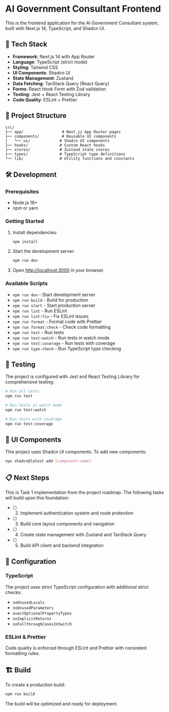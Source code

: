 # AI Government Consultant Frontend

This is the frontend application for the AI Government Consultant system, built with Next.js 14, TypeScript, and Shadcn UI.

## 🚀 Tech Stack

- **Framework**: Next.js 14 with App Router
- **Language**: TypeScript (strict mode)
- **Styling**: Tailwind CSS
- **UI Components**: Shadcn UI
- **State Management**: Zustand
- **Data Fetching**: TanStack Query (React Query)
- **Forms**: React Hook Form with Zod validation
- **Testing**: Jest + React Testing Library
- **Code Quality**: ESLint + Prettier

## 📁 Project Structure

```
src/
├── app/                 # Next.js App Router pages
├── components/          # Reusable UI components
│   └── ui/             # Shadcn UI components
├── hooks/              # Custom React hooks
├── stores/             # Zustand state stores
├── types/              # TypeScript type definitions
└── lib/                # Utility functions and constants
```

## 🛠️ Development

### Prerequisites

- Node.js 18+ 
- npm or yarn

### Getting Started

1. Install dependencies:
   ```bash
   npm install
   ```

2. Start the development server:
   ```bash
   npm run dev
   ```

3. Open [http://localhost:3000](http://localhost:3000) in your browser.

### Available Scripts

- `npm run dev` - Start development server
- `npm run build` - Build for production
- `npm run start` - Start production server
- `npm run lint` - Run ESLint
- `npm run lint:fix` - Fix ESLint issues
- `npm run format` - Format code with Prettier
- `npm run format:check` - Check code formatting
- `npm run test` - Run tests
- `npm run test:watch` - Run tests in watch mode
- `npm run test:coverage` - Run tests with coverage
- `npm run type-check` - Run TypeScript type checking

## 🧪 Testing

The project is configured with Jest and React Testing Library for comprehensive testing:

```bash
# Run all tests
npm run test

# Run tests in watch mode
npm run test:watch

# Run tests with coverage
npm run test:coverage
```

## 🎨 UI Components

This project uses Shadcn UI components. To add new components:

```bash
npx shadcn@latest add [component-name]
```

## 📋 Next Steps

This is Task 1 implementation from the project roadmap. The following tasks will build upon this foundation:

- [ ] 2. Implement authentication system and route protection
- [ ] 3. Build core layout components and navigation
- [ ] 4. Create state management with Zustand and TanStack Query
- [ ] 5. Build API client and backend integration

## 🔧 Configuration

### TypeScript

The project uses strict TypeScript configuration with additional strict checks:
- `noUnusedLocals`
- `noUnusedParameters`
- `exactOptionalPropertyTypes`
- `noImplicitReturns`
- `noFallthroughCasesInSwitch`

### ESLint & Prettier

Code quality is enforced through ESLint and Prettier with consistent formatting rules.

## 🏗️ Build

To create a production build:

```bash
npm run build
```

The build will be optimized and ready for deployment.